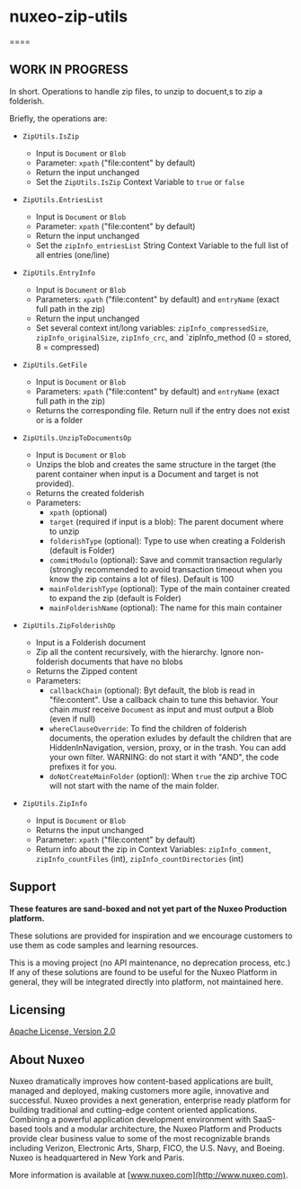 # nuxeo-zip-utils
====

## WORK IN PROGRESS

In short. Operations to handle zip files, to unzip to docuent,s to zip a folderish.

Briefly, the operations are:

* `ZipUtils.IsZip`
  * Input is `Document` or `Blob`
  * Parameter: `xpath` ("file:content" by default)
  * Return the input unchanged
  * Set the `ZipUtils.IsZip` Context Variable to `true` or `false`

* `ZipUtils.EntriesList`
  * Input is `Document` or `Blob`
  * Parameter: `xpath` ("file:content" by default)
  * Return the input unchanged
  * Set the `zipInfo_entriesList` String Context Variable to the full list of all entries (one/line)

* `ZipUtils.EntryInfo`
  * Input is `Document` or `Blob`
  * Parameters: `xpath` ("file:content" by default) and `entryName` (exact full path in the zip)
  * Return the input unchanged
  * Set several context int/long variables: `zipInfo_compressedSize`, `zipInfo_originalSize`, `zipInfo_crc`, and `zipInfo_method (0 = stored, 8 =  compressed)

* `ZipUtils.GetFile`
  * Input is `Document` or `Blob`
  * Parameters: `xpath` ("file:content" by default) and `entryName` (exact full path in the zip)
  * Returns the corresponding file. Return null if the entry does not exist or is a folder

* `ZipUtils.UnzipToDocumentsOp`
  * Input is `Document` or `Blob`
  * Unzips the blob and creates the same structure in the target (the parent container when input is a Document and target is not provided).
  * Returns the created folderish
  * Parameters:
    * `xpath` (optional)
    * `target` (required if input is a blob): The parent document where to unzip
    * `folderishType` (optional): Type to use when creating a Folderish (default is Folder)
    * `commitModulo` (optional): Save and commit transaction regularly (strongly recommended to avoid transaction timeout when you know the zip contains a lot of files). Default is 100
    * `mainFolderishType` (optional): Type of the main container created to expand the zip (default is Folder)
    * `mainFolderishName` (optional): The name for this main container

* `ZipUtils.ZipFolderishOp`
    * Input is a Folderish document
    * Zip all the content recursively, with the hierarchy. Ignore non-folderish documents that have no blobs
    * Returns the Zipped content
    * Parameters:
      * `callbackChain` (optional): Byt default, the blob is read in "file:content". Use a callback chain to tune this behavior. Your chain _must_  receive `Document` as input and must output a Blob (even if null)
      * `whereClauseOverride`: To find the children of folderish documents, the operation exludes by default the children that are HiddenInNavigation, version, proxy, or in the trash. You can add your own filter. WARNING: do not start it with "AND", the code prefixes it for you.
      * `doNotCreateMainFolder` (optionl): When `true` the zip archive TOC will not start with the name of the main folder.

* `ZipUtils.ZipInfo`
  * Input is `Document` or `Blob`
  * Returns the input unchanged
  * Parameter: `xpath` ("file:content" by default)
  * Return info about the zip in Context Variables: `zipInfo_comment`, `zipInfo_countFiles` (int), `zipInfo_countDirectories` (int)


## Support

**These features are sand-boxed and not yet part of the Nuxeo Production platform.**

These solutions are provided for inspiration and we encourage customers to use them as code samples and learning resources.

This is a moving project (no API maintenance, no deprecation process, etc.) If any of these solutions are found to be useful for the Nuxeo Platform in general, they will be integrated directly into platform, not maintained here.


## Licensing

[Apache License, Version 2.0](http://www.apache.org/licenses/LICENSE-2.0)


## About Nuxeo

Nuxeo dramatically improves how content-based applications are built, managed and deployed, making customers more agile, innovative and successful. Nuxeo provides a next generation, enterprise ready platform for building traditional and cutting-edge content oriented applications. Combining a powerful application development environment with SaaS-based tools and a modular architecture, the Nuxeo Platform and Products provide clear business value to some of the most recognizable brands including Verizon, Electronic Arts, Sharp, FICO, the U.S. Navy, and Boeing. Nuxeo is headquartered in New York and Paris.

More information is available at [www.nuxeo.com](http://www.nuxeo.com).
